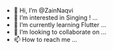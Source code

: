 - 👋 Hi, I’m @ZainNaqvi
- 👀 I’m interested in Singing ! ...
- 🌱 I’m currently learning Flutter ...
- 💞️ I’m looking to collaborate on ...
- 📫 How to reach me ...

<!---
ZainNaqvi/ZainNaqvi is a ✨ special ✨ repository because its `README.md` (this file) appears on your GitHub profile.
You can click the Preview link to take a look at your changes.
--->
